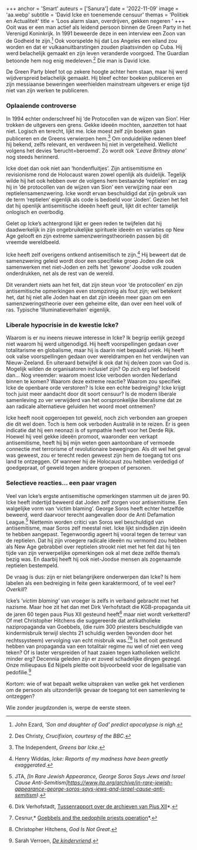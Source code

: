 +++
anchor = 'Smart'
auteurs = ['Sanura']
date = '2022-11-09'
image = 'aa.webp'
subtitle = 'David Icke en toenemende censuur'
themas = 'Politiek en Actualiteit'
title = 'Loos alarm slaan, overdrijven, gekken negeren '
+++
Ooit was er een man actief als leidend persoon binnen de Green Party in het Verenigd Koninkrijk. In 1991 beweerde deze in een interview een Zoon van de Godheid te zijn.[^1] Ook voorspelde hij dat Los Angeles een eiland zou worden en dat er vulkaanuitbarstingen zouden plaatsvinden op Cuba. Hij werd belachelijk gemaakt en zijn leven veranderde voorgoed. The Guardian betoonde hem nog enig medeleven.[^2] Die man is David Icke.

De Green Party bleef tot op zekere hoogte achter hem staan, maar hij werd wijdverspreid belachelijk gemaakt. Hij bleef echter boeken publiceren en zijn messiaanse beweringen weerhielden mainstream uitgevers er enige tijd niet van zijn werken te publiceren.

### Oplaaiende controverse

In 1994 echter onderschreef hij ‘de Protocollen van de wijzen van Sion’. Hier trokken de uitgevers een grens. Gekke ideeën mochten, aanzetten tot haat niet. Logisch en terecht, lijkt me. Icke moest zelf zijn boeken gaan publiceren en de Greens verwierpen hem.[^3] Om onduidelijke redenen bleef hij bekend, zelfs relevant, en verdween hij niet in vergetelheid. Wellicht volgens het devies ‘berucht=beroemd’. Zo wordt ook *‘Leave Britney alone’* nog steeds herinnerd.

Icke doet dan ook niet aan ‘hondenfluitjes’. Zijn antisemitisme en revisionisme rond de Holocaust waren zowel openlijk als duidelijk. Tegelijk wilde hij het ook hebben over de volgens hem bestaande ‘reptielen’ en zag hij in ‘de protocollen van de wijzen van Sion’ een verwijzing naar een reptielensamenzwering. Icke wordt ervan beschuldigd dat zijn gebruik van de term ‘reptielen’ eigenlijk als code is bedoeld voor ‘Joden’. Gezien het feit dat hij openlijk antisemitische ideeën heeft geuit, lijkt dit echter tamelijk onlogisch en overbodig.

Gelet op Icke’s achtergrond lijkt er geen reden te twijfelen dat hij daadwerkelijk in zijn ongebruikelijke spirituele ideeën en variaties op New Age gelooft en zijn extreme samenzweringstheorieën passen bij dit vreemde wereldbeeld.

Icke heeft zelf overigens ontkend antisemitisch te zijn.[^5] Hij beweert dat de samenzwering geleid wordt door een specifieke groep Joden die ook samenwerken met niet-Joden en zelfs het ‘gewone’ Joodse volk zouden onderdrukken, net als de rest van de wereld.

Dit verandert niets aan het feit, dat zijn steun voor ‘de protocollen’ en zijn antisemitische opmerkingen even stompzinnig als fout zijn; wel betekent het, dat hij niet alle Joden haat en dat zijn ideeën meer gaan om een samenzweringstheorie over een geheime elite, dan over een heel volk of ras. Typische ‘Illuminatieverhalen’ eigenlijk.

### Liberale hypocrisie in de kwestie Icke?

Waarom is er nu ineens nieuwe interesse in Icke? Ik begrijp eerlijk gezegd niet waarom hij werd uitgenodigd. Hij heeft voorspellingen gedaan over totalitarisme en globalisme, maar hij is daarin niet bepaald uniek. Hij heeft ook valse voorspellingen gedaan over wereldrampen en het verdwijnen van Nieuw-Zeeland. En uiteraard betwijfel ik ook dat hij de/een zoon van God is. Mogelijk wilden de organisatoren inclusief zijn? Op zich erg lief bedoeld dan… Nog vreemder: waarom moest Icke verboden worden Nederland binnen te komen? Waarom deze extreme reactie? Waarom zou specifiek Icke de openbare orde verstoren? Is Icke een echte bedreiging? Icke krijgt toch juist meer aandacht door dit soort censuur? Is de modern liberale samenleving zo ver verwijderd van het oorspronkelijke liberalisme dat ze aan radicale alternatieve geluiden het woord moet ontnemen?

Icke heeft nooit opgeroepen tot geweld, noch zich verbonden aan groepen die dit wel doen. Toch is hem ook verboden Australië in te reizen. Er is geen indicatie dat hij een neonazi is of sympathie heeft voor het Derde Rijk. Hoewel hij veel gekke ideeën promoot, waaronder een verkapt antisemitisme, heeft hij bij mijn weten geen aantoonbare of vermoede connectie met terrorisme of revolutionaire bewegingen. Als dit wel het geval was geweest, zou er terecht reden geweest zijn hem de toegang tot ons land te ontzeggen. Of wanneer hij de Holocaust zou hebben verdedigd of goedgepraat, of geweld tegen andere groepen of personen.

### Selectieve reacties… een paar vragen

Veel van Icke’s ergste antisemitische opmerkingen stammen uit de jaren 90. Icke heeft indertijd beweerd dat Joden zelf zorgen voor antisemitisme. Een walgelijke vorm van ‘victim blaming’. George Soros heeft echter hetzelfde beweerd, werd daarvoor terecht aangevallen door de Anti Defamation League.[^6] Niettemin worden critici van Soros wel beschuldigd van antisemitisme, maar Soros zelf meestal niet. Icke lijkt sindsdien zijn ideeën te hebben aangepast. Tegenwoordig ageert hij vooral tegen de terreur van de reptielen.  Dat hij zijn vroegere radicale ideeën nu vermomd zou hebben als New Age gebrabbel over reptielen strookt niet met het feit dat hij ten tijde van zijn verwerpelijke opmerkingen ook al met deze zelfde thema’s bezig was. En daarbij heeft hij ook niet-Joodse mensen als zogenaamde reptielen bestempeld. 

De vraag is dus: zijn er niet belangrijkere onderwerpen dan Icke? Is hem labelen als een bedreiging in feite geen karaktermoord, of te veel eer? *Overkill*?

Icke’s *‘victim blaming’* van vroeger is zelfs in verband gebracht met het nazisme. Maar hoe zit het dan met Dirk Verhofstadt die KGB-propaganda uit de jaren 60 tegen paus Pius XII gesteund heeft[^8] maar niet wordt verketterd? Of met Christopher Hitchens die suggereerde dat antikatholieke nazipropaganda van Goebbels, (die ruim 300 priesters beschuldigde van kindermisbruik terwijl slechts 21 schuldig werden bevonden door het rechtssysteem) vervolging van echt misbruik was.[^10][^12] 
Is het ooit gesteund hebben van propaganda van een totalitair regime nu wel of niet een veeg teken? Of is laster verspreiden of haat zaaien tegen katholieken wellicht minder erg? Decennia geleden zijn er zoveel schadelijke dingen gezegd. Onze milieupaus Ed Nijpels pleitte ooit bijvoorbeeld voor de legalisatie van pedofilie.[^13]

Kortom: wie of wat bepaalt welke uitspraken van welke gek het verdienen om de persoon als uitzonderlijk gevaar de toegang tot een samenleving te ontzeggen? 

Wie zonder jeugdzonden is, werpe de eerste steen. 

[^1]: John Ezard, *'Son and daughter of God' predict apocalypse is nigh*.
[^2]: Des Christy, *Crucifixion, courtesy of the BBC*.
[^3]: The Independent, *Greens bar Icke*.
[^4]: Mark Honigsbaum, *The Dark Side of David Icke*.
[^5]: Henry Widdas, *Icke: Reports of my madness have been greatly exaggerated*.
[^6]: JTA, *\[In Rare Jewish Appearance, George Soros Says Jews and Israel Cause Anti-Semitism]https://www.jta.org/archive/in-rare-jewish-appearance-george-soros-says-jews-and-israel-cause-anti-semitism)*.
[^7]: Ben Sales, *[George Soros is a leading target of anti-Semitism. These Jews openly criticize him anyway](https://www.jta.org/2020/09/08/united-states/george-soros-is-a-leading-target-of-anti-semitism-these-jews-openly-criticize-him-anyway)*.
[^8]: Dirk Verhofstadt, [Tussenrapport over de archieven van Pius XII](https://www.liberales.be/teksten/2020/6/24/tussenrapport-over-de-archieven-van-pius-xii)*.
[^9]: Ion Mihai Pacepa,* [Moscow’s Assault on the Vatican](https://www.nationalreview.com/2007/01/moscows-assault-vatican-ion-mihai-pacepa/)*.
[^10]: Cesnur,* [Goebbels and the pedophile priests operation](https://www.cesnur.org/2010/mi-goebbels_en.html)*.
[^11]: John L. Allen, [Sociologist compares today's crisis to Nazi smear campaign](https://www.ncronline.org/blogs/ncr-today/sociologist-compares-todays-crisis-nazi-smear-campaign)*.
[^12]: Christopher Hitchens, *God Is Not Great*.
[^13]: Sarah Verroen, *[De kindervriend](https://www.groene.nl/artikel/de-kindervriend)*.